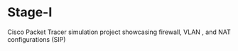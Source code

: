 # Stage-I
Cisco Packet Tracer simulation project showcasing firewall, VLAN , and NAT configurations (SIP)
